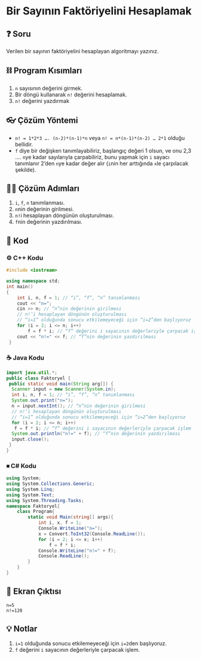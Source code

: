 # Bir Sayının Faktöriyelini Hesaplamak

## ❓ Soru
Verilen bir sayının faktöriyelini hesaplayan algoritmayı yazınız.

## ⛓ Program Kısımları
1. `n` sayısının değerini girmek.
2. Bir döngü kullanarak `n!` değerini hesaplamak.
3. `n!` değerini yazdırmak

## 👓 Çözüm Yöntemi 
- `n! = 1*2*3 …. (n-2)*(n-1)*n` veya `n! = n*(n-1)*(n-2) … 2*1` olduğu bellidir.
- `f` diye bir değişken tanımlayabiliriz, başlangıç değeri 1 olsun, ve onu 2,3 …. `n`ye kadar sayılarıyla çarpabiliriz, bunu yapmak için `i` sayacı tanımlanır 2’den `n`ye kadar değer alır (`i`nin her arttığında `x`le çarpılacak şekilde).
  
## 👩‍🔧 Çözüm Adımları
1. `i`, `f`, `n` tanımlanması.
2. `n`nin değerinin girilmesi.
3. `n!`i hesaplayan döngünün oluşturulması.
4. `f`nin değerinin yazdırılması.

## 🤖 Kod
[//]: ------------------------------------------------------------------------------
<!-- ----------------------------- C++ Kodu ----------------------------------- -->
[//]: ------------------------------------------------------------------------------

### ⚙ C++ Kodu

```cpp
#include <iostream>

using namespace std;
int main()
{
    int i, n, f = 1; // “i”, “f”, “n” tanımlanması
    cout << "n=";
    cin >> n; // “n”nin değerinin girilmesi
    // n!’i hesaplayan döngünün oluşturulması
    // “i=1” olduğunda sonucu etkilemeyeceği için “i=2”den başlıyoruz
    for (i = 2; i <= n; i++)
        f = f * i; // “f” değerini i sayacının değerleriyle çarpacak işlem
    cout << "n!=" << f; // “f”nin değerinin yazdırılması
 }
```

[//]: ------------------------------------------------------------------------------
<!-- ----------------------------- Java Kodu ----------------------------------- -->
[//]: ------------------------------------------------------------------------------

### ☕ Java Kodu

```java
import java.util.*;
public class Faktoryel {
 public static void main(String arg[]) {
  Scanner input = new Scanner(System.in);
  int i, n, f = 1; // “i”, “f”, “n” tanımlanması
  System.out.print("n=");
  n = input.nextInt(); // “n”nin değerinin girilmesi
  // n!’i hesaplayan döngünün oluşturulması
  // “i=1” olduğunda sonucu etkilemeyeceği için “i=2”den başlıyoruz
  for (i = 2; i <= n; i++) 
   f = f * i; // “f” değerini i sayacının değerleriyle çarpacak işlem
  System.out.println("n!=" + f); // “f”nin değerinin yazdırılması
  input.close();
 }
}
```

[//]: ------------------------------------------------------------------------------
<!-- ----------------------------- C# Kodu ----------------------------------- -->
[//]: ------------------------------------------------------------------------------

### ⏹ C# Kodu

```cs
using System;
using System.Collections.Generic;
using System.Linq;
using System.Text;
using System.Threading.Tasks;
namespace Faktoryel{
    class Program{
        static void Main(string[] args){
            int i, x, f = 1;
            Console.WriteLine("n=");
            x = Convert.ToInt32(Console.ReadLine());
            for (i = 2; i <= x; i++)
                f = f * i;
            Console.WriteLine("n!=" + f);
            Console.ReadLine();
        }
    }
}
```


## 🎉 Ekran Çıktısı

```
n=5
n!=120
```

## 💡 Notlar 
1. `i=1` olduğunda sonucu etkilemeyeceği için `i=2`den başlıyoruz.
2. `f` değerini `i` sayacının değerleriyle çarpacak işlem.